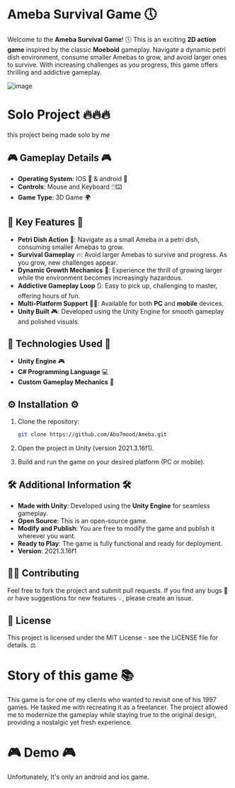 # Ameba Survival Game 🕔

Welcome to the **Ameba Survival Game**! 🕔 This is an exciting **2D action game** inspired by the classic **Moeboid** gameplay. Navigate a dynamic petri dish environment, consume smaller Amebas to grow, and avoid larger ones to survive. With increasing challenges as you progress, this game offers thrilling and addictive gameplay.

![image](https://github.com/user-attachments/assets/d4c5acbd-7b27-4012-9f7f-39df6cc29485)

# Solo Project 🔥🔥🔥
this project being made solo by me

## 🎮 Gameplay Details 🎮

- **Operating System**:  IOS 📱 & android 📱
- **Controls**: Mouse and Keyboard 🖱️⌨️
- **Game Type**: 3D Game 🌍
## 🌟 Key Features 🌟

- **Petri Dish Action** 🌊: Navigate as a small Ameba in a petri dish, consuming smaller Amebas to grow.
- **Survival Gameplay** 🔥: Avoid larger Amebas to survive and progress. As you grow, new challenges appear.
- **Dynamic Growth Mechanics** 🌈: Experience the thrill of growing larger while the environment becomes increasingly hazardous.
- **Addictive Gameplay Loop** 🔃: Easy to pick up, challenging to master, offering hours of fun.
- **Multi-Platform Support** 📱️‍🔤: Available for both **PC** and **mobile** devices.
- **Unity Built** 🎮: Developed using the Unity Engine for smooth gameplay and polished visuals.

## 🔧 Technologies Used 🔧

- **Unity Engine** 🎮
- **C# Programming Language** 💻
- **Custom Gameplay Mechanics** 🌈

## ⚙️ Installation ⚙️

1. Clone the repository:

   ```bash
   git clone https://github.com/Abo7mood/Ameba.git
   ```

2. Open the project in Unity (version 2021.3.16f1).

3. Build and run the game on your desired platform (PC or mobile).

## 🛠️ Additional Information 🛠️

- **Made with Unity**: Developed using the **Unity Engine** for seamless gameplay.
- **Open Source**: This is an open-source game.
- **Modify and Publish**: You are free to modify the game and publish it wherever you want.
- **Ready to Play**: The game is fully functional and ready for deployment.
- **Version**: 2021.3.16f1

## 🧑‍🧱 Contributing

Feel free to fork the project and submit pull requests. If you find any bugs 🐞 or have suggestions for new features 💡, please create an issue.

## 📜 License

This project is licensed under the MIT License - see the LICENSE file for details. ⚖️

# Story of this game 📚

This game is for one of my clients who wanted to revisit one of his 1997 games. He tasked me with recreating it as a freelancer. The project allowed me to modernize the gameplay while staying true to the original design, providing a nostalgic yet fresh experience.

# 🎮 Demo 🎮

Unfortunately, It's only an android and ios game.
